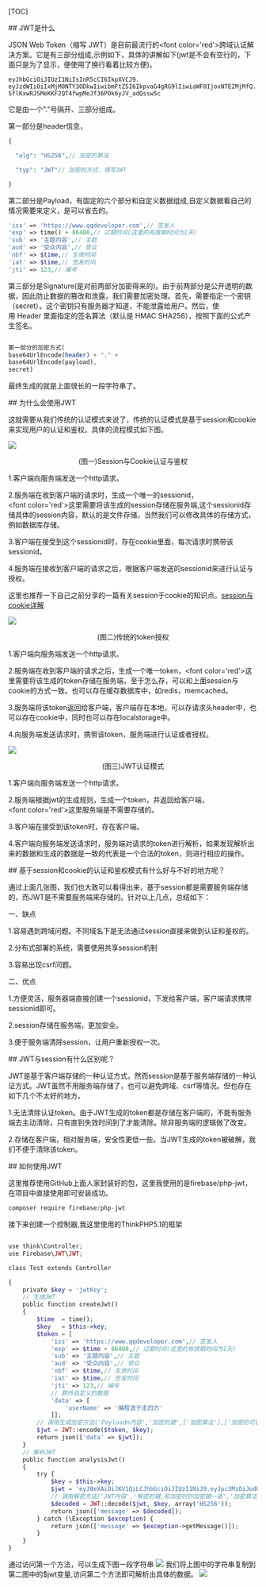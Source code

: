 [TOC]

## JWT是什么

JSON Web Token（缩写 JWT）是目前最流行的<font color='red'>跨域</font>认证解决方案。它是有三部分组成,示例如下，具体的讲解如下(jwt是不会有空行的，下面只是为了显示，便使用了换行看着比较方便)。

```shell
eyJhbGciOiJIUzI1NiIsInR5cCI6IkpXVCJ9.
eyJzdWIiOiIxMjM0NTY3ODkwIiwibmFtZSI6IkpvaG4gRG9lIiwiaWF0IjoxNTE2MjMfQ.
SflKxwRJSMeKKF2QT4fwpMeJf36POk6yJV_adQssw5c
```
它是由一个"."号隔开、三部分组成。

第一部分是header信息，

```php
{

  "alg": "HS256",// 加密的算法

  "typ": "JWT"// 加密的方式，填写JWT

}

```

第二部分是Payload，有固定的六个部分和自定义数据组成,自定义数据看自己的情况需要来定义，是可以省去的。

```php
'iss' => 'https://www.qqdeveloper.com',// 签发人
'exp' => time() + 86400,// 过期时间(这里的有效期时间为1天)
'sub' => '主题内容',// 主题
'aud' => '受众内容',// 受众
'nbf' => $time,// 生效时间
'iat' => $time,// 签发时间
'jti' => 123,// 编号

```

第三部分是Signature(是对前两部分加密得来的)。由于前两部分是公开透明的数据，因此防止数据的篡改和泄露，我们需要加密处理。首先，需要指定一个密钥（secret）。这个密钥只有服务器才知道，不能泄露给用户。然后，使用 Header 里面指定的签名算法（默认是 HMAC SHA256），按照下面的公式产生签名。

```php

第一部分的加密方式(
base64UrlEncode(header) + "." +
base64UrlEncode(payload),
secret)
```

最终生成的就是上面很长的一段字符串了。

## 为什么会使用JWT

这就需要从我们传统的认证模式来说了，传统的认证模式是基于session和cookie来实现用户的认证和鉴权。具体的流程模式如下图。

![](http://qiniucloud.qqdeveloper.com/%E5%B1%8F%E5%B9%95%E5%BF%AB%E7%85%A7%202019-09-09%2021.00.14.png)

<center>(图一)Session与Cookie认证与鉴权</center>

1.客户端向服务端发送一个http请求。

2.服务端在收到客户端的请求时，生成一个唯一的sessionid，<font color='red'>这里需要将该生成的session存储在服务端</font>,这个sessionid存储具体的session内容，默认的是文件存储，当然我们可以修改具体的存储方式，例如数据库存储。

3.客户端在接受到这个sessionid时，存在cookie里面，每次请求时携带该sessionid。

4.服务端在接收到客户端的请求之后，根据客户端发送的sessionid来进行认证与授权。

这里也推荐一下自己之前分享的一篇有关session于cookie的知识点。[session与cookie详解](https://www.qqdeveloper.com/2019/08/18/PHP-session%E4%B8%8Ecookie%E8%AF%A6%E8%A7%A3/)

![](http://qiniucloud.qqdeveloper.com/%E5%B1%8F%E5%B9%95%E5%BF%AB%E7%85%A7%202019-09-09%2021.08.19.png)

<center>(图二)传统的token授权</center>

1.客户端向服务端发送一个http请求。

2.服务端在收到客户端的请求之后，生成一个唯一token，<font color='red'>这里需要将该生成的token存储在服务端</font>，至于怎么存，可以和上面session与cookie的方式一致。也可以存在缓存数据库中，如redis，memcached。

3.服务端将该token返回给客户端，客户端存在本地，可以存请求头header中，也可以存在cookie中，同时也可以存在localstorage中。

4.向服务端发送请求时，携带该token，服务端进行认证或者授权。

![](http://qiniucloud.qqdeveloper.com/%E5%B1%8F%E5%B9%95%E5%BF%AB%E7%85%A7%202019-09-09%2021.13.30.png)

<center>(图三)JWT认证模式</center>

1.客户端向服务端发送一个http请求。

2.服务端根据jwt的生成规则，生成一个token，并返回给客户端，<font color='red'>这里服务端是不需要存储的</font>。

3.客户端在接受到该token时，存在客户端。

4.客户端向服务端发送请求时，服务端对请求的token进行解析，如果发现解析出来的数据和生成的数据是一致的代表是一个合法的token，则进行相应的操作。

## 基于session和cookie的认证和鉴权模式有什么好与不好的地方呢？

通过上面几张图，我们也大致可以看得出来，基于session都是需要服务端存储的，而JWT是不需要服务端来存储的。针对以上几点，总结如下：

一、缺点

1.容易遇到跨域问题。不同域名下是无法通过session直接来做到认证和鉴权的。

2.分布式部署的系统，需要使用共享session机制

3.容易出现csrf问题。

二、优点

1.方便灵活，服务器端直接创建一个sessionid，下发给客户端，客户端请求携带sessionid即可。

2.session存储在服务端，更加安全。

3.便于服务端清除session，让用户重新授权一次。

## JWT与session有什么区别呢？

JWT是基于客户端存储的一种认证方式，然而session是基于服务端存储的一种认证方式。JWT虽然不用服务端存储了，也可以避免跨域、csrf等情况。但也存在如下几个不太好的地方。

1.无法清除认证token。由于JWT生成的token都是存储在客户端的，不能有服务端去主动清除，只有直到失效时间到了才能清除。除非服务端的逻辑做了改变。

2.存储在客户端，相对服务端，安全性更低一些。当JWT生成的token被破解，我们不便于清除该token。

## 如何使用JWT

这里推荐使用GitHub上面人家封装好的包，这里我使用的是firebase/php-jwt，在项目中直接使用即可安装成功。

```php 
composer require firebase/php-jwt
```

接下来创建一个控制器,我这里使用的ThinkPHP5.1的框架
```php

use think\Controller;
use Firebase\JWT\JWT;

class Test extends Controller

{
    private $key = 'jwtKey';
    // 生成JWT
    public function createJwt()
    {
        $time  = time();
        $key   = $this->key;
        $token = [
            'iss' => 'https://www.qqdeveloper.com',// 签发人
            'exp' => $time + 86400,// 过期时间(这里的有效期时间为1天)
            'sub' => '主题内容',// 主题
            'aud' => '受众内容',// 受众
            'nbf' => $time,// 生效时间
            'iat' => $time,// 签发时间
            'jti' => 123,// 编号
            // 额外自定义的数据
            'data' => [
                'userName' => '编程浪子走四方'
            ]];
        // 调用生成加密方法('Payloadn内容','加密的键',['加密算法'],['加密的可以'],['JWT的header头'])
        $jwt = JWT::encode($token, $key);
        return json(['data' => $jwt]);
    }
    // 解析JWT
    public function analysisJwt()
    {
        try {
            $key = $this->key;
            $jwt = 'eyJ0eXAiOiJKV1QiLCJhbGciOiJIUzI1NiJ9.eyJpc3MiOiJodHRwOlwvXC9leGFtcGxlLm9yZyIsImV4cCI6MTU2ODA5NjE4MCwic3ViIjoiXHU0ZTNiXHU5ODk4XHU1MTg1XHU1YmI5IiwiYXVkIjoiXHU1M2Q3XHU0ZjE3XHU1MTg1XHU1YmI5IiwibmJmIjoxNTY4MDA5NzgwLCJpYXQiOjE1NjgwMDk3ODAsImp0aSI6MTIzLCJkYXRhIjp7InVzZXJOYW1lIjoiXHU3ZjE2XHU3YTBiXHU2ZDZhXHU1YjUwXHU4ZDcwXHU1NmRiXHU2NWI5In19.kHb_9Np0zjE25YE9czUEGvmFPYtqMJT9tuZzJTuMZl0';
            // 调用解密方法('JWT内容','解密的键,和加密时的加密键一直','加密算法')
            $decoded = JWT::decode($jwt, $key, array('HS256'));
            return json(['message' => $decoded]);
        } catch (\Exception $exception) {
            return json(['message' => $exception->getMessage()]);
        }
    }
}
```

通过访问第一个方法，可以生成下图一段字符串
![](http://qiniucloud.qqdeveloper.com/create.jpg)
我们将上图中的字符串复制到第二图中的$jwt变量,访问第二个方法即可解析出具体的数据。
![](http://qiniucloud.qqdeveloper.com/%E8%A7%A3%E5%AF%86.jpg)